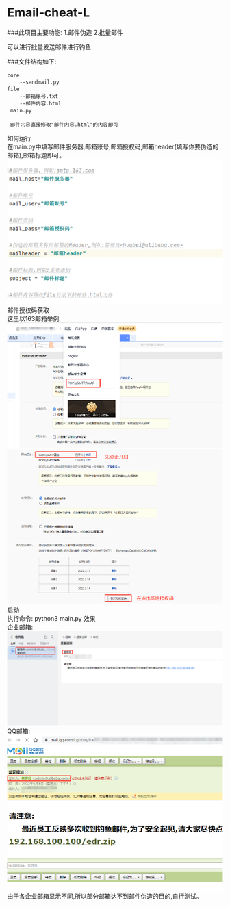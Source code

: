 # Email-cheat-L
###此项目主要功能:
  1.邮件伪造
  2.批量邮件
  
可以进行批量发送邮件进行钓鱼

###文件结构如下:  
    
    core  
        --sendmail.py
    file
        --邮箱账号.txt
        --邮件内容.html
     main.py
     
     邮件内容直接修改"邮件内容.html"的内容即可
如何运行  
在main.py中填写邮件服务器,邮箱账号,邮箱授权码,邮箱header(填写你要伪造的邮箱),邮箱标题即可。  
![](images/使用方法1.jpg)  
邮件授权码获取  
这里以163邮箱举例:  
![](images/授权码1.jpg)  
![](images/授权码2.jpg)  
启动  
    执行命令:
        python3 main.py
效果  
企业邮箱:  
![](images/企业邮箱.jpg)
QQ邮箱:  
![](images/qq邮箱.jpg)
由于各企业邮箱显示不同,所以部分邮箱达不到邮件伪造的目的,自行测试。
